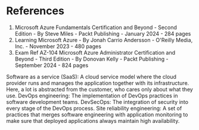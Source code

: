 # References
1. Microsoft Azure Fundamentals Certification and Beyond - Second Edition - By Steve Miles - Packt Publishing - January 2024 - 284 pages 
2. Learning Microsoft Azure - By Jonah Carrio Andersson - O'Reilly Media, Inc. - November 2023 - 480 pages
3. Exam Ref AZ-104 Microsoft Azure Administrator Certification and Beyond - Third Edition - By Donovan Kelly - Packt Publishing - September 2024 - 824 pages

Software as a service (SaaS): A cloud service model where the cloud provider runs and manages the application together with its infrastructure. Here, a lot is abstracted from the customer, who cares only about what they use.
DevOps engineering: The implementation of DevOps practices in software development teams.
DevSecOps: The integration of security into every stage of the DevOps process.
Site reliability engineering: A set of practices that merges software engineering with application monitoring to make sure that deployed applications always maintain high availability.
